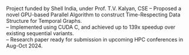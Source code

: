 Project funded by Shell India, under Prof. T.V. Kalyan, CSE
– Proposed a novel GPU-based Parallel Algorithm to construct Time-Respecting Data Structure for Temporal Graphs.<br>
– Implemented using CUDA C, and achieved up to 139x speedup over existing sequential variants.<br>
– Research paper ready for submission in upcoming HPC conferences in Aug-Oct 2024.
